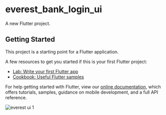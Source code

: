 # everest_bank_login_ui

A new Flutter project.

## Getting Started

This project is a starting point for a Flutter application.

A few resources to get you started if this is your first Flutter project:

- [Lab: Write your first Flutter app](https://flutter.dev/docs/get-started/codelab)
- [Cookbook: Useful Flutter samples](https://flutter.dev/docs/cookbook)

For help getting started with Flutter, view our
[online documentation](https://flutter.dev/docs), which offers tutorials,
samples, guidance on mobile development, and a full API reference.

![everest ui 1](https://user-images.githubusercontent.com/59278398/89119646-a7fe4880-d4cf-11ea-9a2c-9321b515eb27.png)


